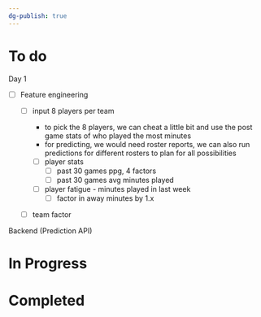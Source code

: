 ```yaml
---
dg-publish: true
---
```

# To do
Day 1
- [ ] Feature engineering
	- [ ] input 8 players per team
		- to pick the 8 players, we can cheat a little bit  and use the post game stats of who played the most minutes
		- for predicting, we would need roster reports, we can also run predictions for different rosters to plan for all possibilities
		- [ ] player stats
			- [ ] past 30 games ppg, 4 factors
			- [ ] past 30 games avg minutes played
		- [ ] player fatigue - minutes played in last week
			- [ ] factor in away minutes by 1.x
	- [ ] team factor




Backend (Prediction API)


# In Progress


# Completed